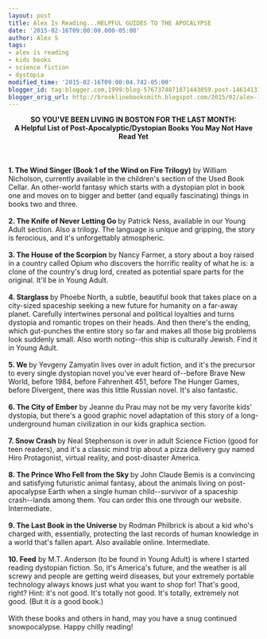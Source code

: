 ```yaml
---
layout: post
title: Alex Is Reading...HELPFUL GUIDES TO THE APOCALYPSE
date: '2015-02-16T09:00:00.000-05:00'
author: Alex S
tags:
- alex is reading
- kids books
- science fiction
- dystopia
modified_time: '2015-02-16T09:00:04.742-05:00'
blogger_id: tag:blogger.com,1999:blog-5767374071871443859.post-146141319175257626
blogger_orig_url: http://brooklinebooksmith.blogspot.com/2015/02/alex-is-readinghelpful-guides-to.html
---
```


<div style="text-align: center;"><b>SO YOU'VE BEEN LIVING IN BOSTON FOR THE LAST MONTH:</b></div><div style="text-align: center;"><b>A Helpful List of Post-Apocalyptic/Dystopian Books You May Not Have Read Yet</b></div><div style="text-align: center;"><br /></div><div style="text-align: center;"><br /></div><div style="text-align: center;"><br /></div><div style="text-align: left;"><b>1. The Wind Singer (Book 1 of the Wind on Fire Trilogy)</b> by William Nicholson, currently available in the children's section of the Used Book Cellar. An other-world fantasy which starts with a dystopian plot in book one and moves on to bigger and better (and equally fascinating) things in books two and three.</div><div style="text-align: left;"><br /></div><div style="text-align: left;"><b>2. The Knife of Never Letting Go </b>by Patrick Ness, available in our Young Adult section. Also a trilogy. The language is unique and gripping, the story is ferocious, and it's unforgettably atmospheric.</div><div style="text-align: left;"><br /></div><div style="text-align: left;"><b>3. The House of the Scorpion</b> by Nancy Farmer, a story about a boy raised in a country called Opium who discovers the horrific reality of what he is: a clone of the country's drug lord, created as potential spare parts for the original. It'll be in Young Adult.</div><div style="text-align: left;"><br /></div><div style="text-align: left;"><b>4. Starglass </b>by Phoebe North, a subtle, beautiful book that takes place on a city-sized spaceship seeking a new future for humanity on a far-away planet. Carefully intertwines personal and political loyalties and turns dystopia and romantic tropes on their heads. And then there's the ending, which gut-punches the entire story so far and makes all those big problems look suddenly small. Also worth noting--this ship is culturally Jewish. Find it in Young Adult.</div><div style="text-align: left;"><br /></div><div style="text-align: left;"><b>5. We </b>by Yevgeny Zamyatin lives over in adult fiction, and it's the precursor to every single dystopian novel you've ever heard of--before Brave New World, before 1984, before Fahrenheit 451, before The Hunger Games, before Divergent, there was this little Russian novel. It's also fantastic.</div><div style="text-align: left;"><br /></div><div style="text-align: left;"><b>6. The City of Ember</b> by Jeanne du Prau may not be my very favorite kids' dystopia, but there's a good graphic novel adaptation of this story of a long-underground human civilization in our kids graphica section. </div><div style="text-align: left;"><br /></div><div style="text-align: left;"><b>7. Snow Crash </b>by Neal Stephenson is over in adult Science Fiction (good for teen readers), and it's a classic mind trip about a pizza delivery guy named Hiro Protagonist, virtual reality, and post-disaster America.<br /><br /><b>8. The Prince Who Fell from the Sky </b>by John Claude Bemis is a convincing and satisfying futuristic animal fantasy, about the animals living on post-apocalypse Earth when a single human child--survivor of a spaceship crash--lands among them. You can order this one through our website. Intermediate.</div><div style="text-align: left;"><br /></div><div style="text-align: left;"><b>9. The Last Book in the Universe</b> by Rodman Philbrick is about a kid who's charged with, essentially, protecting the last records of human knowledge in a world that's fallen apart. Also available online. Intermediate.<br /><br /><b>10. Feed</b> by M.T. Anderson (to be found in Young Adult) is where I started reading dystopian fiction. So, it's America's future, and the weather is all screwy and people are getting weird diseases, but your extremely portable technology always knows just what you want to shop for! That's good, right? Hint: it's not good. It's totally not good. It's totally, extremely not good. (But it <i>is</i> a good book.)<br /><br />With these books and others in hand, may you have a snug continued snowpocalypse. Happy chilly reading!</div>